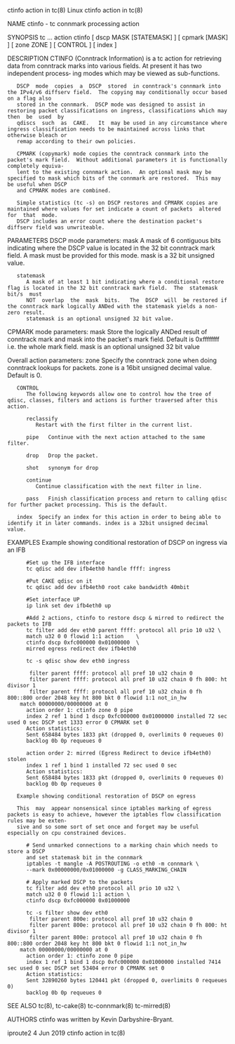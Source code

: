 ctinfo action in tc(8)							     Linux							ctinfo action in tc(8)

NAME
       ctinfo - tc connmark processing action

SYNOPSIS
       tc ... action ctinfo [ dscp MASK [STATEMASK] ] [ cpmark [MASK] ] [ zone ZONE ] [ CONTROL ] [ index <INDEX> ]

DESCRIPTION
       CTINFO (Conntrack Information) is a tc action for retrieving data from conntrack marks into various fields.  At present it has two independent process‐
       ing modes which may be viewed as sub-functions.

       DSCP  mode  copies  a  DSCP  stored  in conntrack's connmark into the IPv4/v6 diffserv field.  The copying may conditionally occur based on a flag also
       stored in the connmark.	DSCP mode was designed to assist in restoring packet classifications on ingress, classifications which may  then  be  used  by
       qdiscs  such  as	 CAKE.	 It  may be used in any circumstance where ingress classification needs to be maintained across links that otherwise bleach or
       remap according to their own policies.

       CPMARK (copymark) mode copies the conntrack connmark into the packet's mark field.  Without additional parameters it is functionally completely equiva‐
       lent to the existing connmark action.  An optional mask may be specified to mask which bits of the connmark are restored.  This may be useful when DSCP
       and CPMARK modes are combined.

       Simple statistics (tc -s) on DSCP restores and CPMARK copies are maintained where values for set indicate a count of packets  altered  for  that	 mode.
       DSCP includes an error count where the destination packet's diffserv field was unwriteable.

PARAMETERS
   DSCP mode parameters:
       mask   A	 mask  of  6  contiguous bits indicating where the DSCP value is located in the 32 bit conntrack mark field.  A mask must be provided for this
	      mode.  mask is a 32 bit unsigned value.

       statemask
	      A mask of at least 1 bit indicating where a conditional restore flag is located in the 32 bit conntrack mark field.  The	statemask  bit/s  must
	      NOT  overlap  the	 mask  bits.   The  DSCP  will	be restored if the conntrack mark logically ANDed with the statemask yields a non-zero result.
	      statemask is an optional unsigned 32 bit value.

   CPMARK mode parameters:
       mask   Store the logically ANDed result of conntrack mark and mask into the packet's mark field.	 Default is 0xffffffff	i.e.  the  whole  mark	field.
	      mask is an optional unsigned 32 bit value

   Overall action parameters:
       zone   Specify the conntrack zone when doing conntrack lookups for packets.  zone is a 16bit unsigned decimal value.  Default is 0.

       CONTROL
	      The following keywords allow one to control how the tree of qdisc, classes, filters and actions is further traversed after this action.

	      reclassify
		     Restart with the first filter in the current list.

	      pipe   Continue with the next action attached to the same filter.

	      drop   Drop the packet.

	      shot   synonym for drop

	      continue
		     Continue classification with the next filter in line.

	      pass   Finish classification process and return to calling qdisc for further packet processing. This is the default.

       index  Specify an index for this action in order to being able to identify it in later commands. index is a 32bit unsigned decimal value.

EXAMPLES
       Example showing conditional restoration of DSCP on ingress via an IFB

	      #Set up the IFB interface
	      tc qdisc add dev ifb4eth0 handle ffff: ingress

	      #Put CAKE qdisc on it
	      tc qdisc add dev ifb4eth0 root cake bandwidth 40mbit

	      #Set interface UP
	      ip link set dev ifb4eth0 up

	      #Add 2 actions, ctinfo to restore dscp & mirred to redirect the packets to IFB
	      tc filter add dev eth0 parent ffff: protocol all prio 10 u32 \
		  match u32 0 0 flowid 1:1 action    \
		  ctinfo dscp 0xfc000000 0x01000000  \
		  mirred egress redirect dev ifb4eth0

	      tc -s qdisc show dev eth0 ingress

	       filter parent ffff: protocol all pref 10 u32 chain 0
	       filter parent ffff: protocol all pref 10 u32 chain 0 fh 800: ht divisor 1
	       filter parent ffff: protocol all pref 10 u32 chain 0 fh 800::800 order 2048 key ht 800 bkt 0 flowid 1:1 not_in_hw
		match 00000000/00000000 at 0
		  action order 1: ctinfo zone 0 pipe
		  index 2 ref 1 bind 1 dscp 0xfc000000 0x01000000 installed 72 sec used 0 sec DSCP set 1333 error 0 CPMARK set 0
		  Action statistics:
		  Sent 658484 bytes 1833 pkt (dropped 0, overlimits 0 requeues 0)
		  backlog 0b 0p requeues 0

		  action order 2: mirred (Egress Redirect to device ifb4eth0) stolen
		  index 1 ref 1 bind 1 installed 72 sec used 0 sec
		  Action statistics:
		  Sent 658484 bytes 1833 pkt (dropped 0, overlimits 0 requeues 0)
		  backlog 0b 0p requeues 0

       Example showing conditional restoration of DSCP on egress

       This  may  appear nonsensical since iptables marking of egress packets is easy to achieve, however the iptables flow classification rules may be exten‐
       sive and so some sort of set once and forget may be useful especially on cpu constrained devices.

	      # Send unmarked connections to a marking chain which needs to store a DSCP
	      and set statemask bit in the connmark
	      iptables -t mangle -A POSTROUTING -o eth0 -m connmark \
		  --mark 0x00000000/0x01000000 -g CLASS_MARKING_CHAIN

	      # Apply marked DSCP to the packets
	      tc filter add dev eth0 protocol all prio 10 u32 \
		  match u32 0 0 flowid 1:1 action \
		  ctinfo dscp 0xfc000000 0x01000000

	      tc -s filter show dev eth0
	       filter parent 800e: protocol all pref 10 u32 chain 0
	       filter parent 800e: protocol all pref 10 u32 chain 0 fh 800: ht divisor 1
	       filter parent 800e: protocol all pref 10 u32 chain 0 fh 800::800 order 2048 key ht 800 bkt 0 flowid 1:1 not_in_hw
		match 00000000/00000000 at 0
		  action order 1: ctinfo zone 0 pipe
		  index 1 ref 1 bind 1 dscp 0xfc000000 0x01000000 installed 7414 sec used 0 sec DSCP set 53404 error 0 CPMARK set 0
		  Action statistics:
		  Sent 32890260 bytes 120441 pkt (dropped 0, overlimits 0 requeues 0)
		  backlog 0b 0p requeues 0

SEE ALSO
       tc(8), tc-cake(8) tc-connmark(8) tc-mirred(8)

AUTHORS
       ctinfo was written by Kevin Darbyshire-Bryant.

iproute2								  4 Jun 2019							ctinfo action in tc(8)
